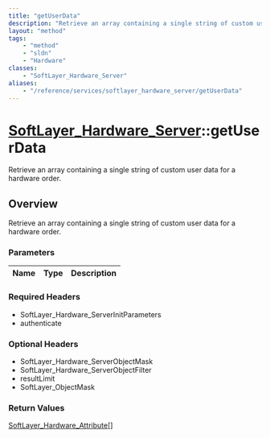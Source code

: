 ```yaml
---
title: "getUserData"
description: "Retrieve an array containing a single string of custom user data for a hardware order."
layout: "method"
tags:
    - "method"
    - "sldn"
    - "Hardware"
classes:
    - "SoftLayer_Hardware_Server"
aliases:
    - "/reference/services/softlayer_hardware_server/getUserData"
---
```

# [SoftLayer_Hardware_Server](/reference/services/SoftLayer_Hardware_Server)::getUserData

Retrieve an array containing a single string of custom user data for a hardware order.


## Overview 
Retrieve an array containing a single string of custom user data for a hardware order.

### Parameters 
|Name | Type | Description |
| --- | --- | --- |


### Required Headers
* SoftLayer_Hardware_ServerInitParameters
* authenticate

### Optional Headers
* SoftLayer_Hardware_ServerObjectMask
* SoftLayer_Hardware_ServerObjectFilter
* resultLimit
* SoftLayer_ObjectMask

### Return Values
<a href='/reference/datatypes/SoftLayer_Hardware_Attribute'>SoftLayer_Hardware_Attribute[] </a>

